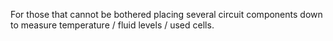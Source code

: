 For those that cannot be bothered placing several circuit components down to measure temperature / fluid levels / used cells.
